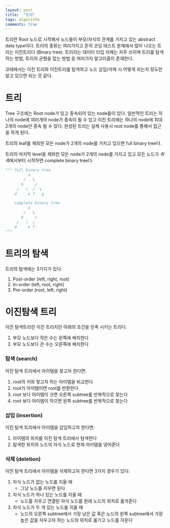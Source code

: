 ```yaml
---
layout: post
title:  "트리"
tags: algorithm
comments: true
---
```


트리란 Root 노드로 시작해서 노드들이 부모/자식의 관계를 가지고 있는 abstract data type이다. 트리의 종류는 여러가지고 흔히 코딩 테스트 문제에서 많이 나오는 트리는 이진트리다 (Binary tree). 트리라는 데이터 타입 자체는 자주 쓰이며 트리를 탐색하는 방법, 트리의 균형을 잡는 방법 등 여러가지 알고리즘이 존재한다. 

코테에서는 이진 트리와 이진트리를 탐색하고 노드 삽입/삭제 시 어떻게 되는지 정도만 알고 있으면 되는 것 같다.

# 트리 
Tree 구조에는 Root node가 있고 종속되어 있는 node들이 있다. 일반적인 트리는 하나의 node에 여러개의 node가 종속이 될 수 있고 이진 트리에는 하나의 node에 최대 2개의 node만 종속 될 수 있다. 완성된 트리는 실제 사용시 root node를 통해서 접근을 하게 된다. 

트리의 leaf를 제외한 모든 node가 2개의 node를 가지고 있으면 full binary tree다. 

트리의 마지막 level을 제외한 모든 node가 2개의 node를 가지고 있고 모든 노드가 *좌측*에서부터 시작하면 complete binary tree다. 

```python
""" full binary tree
          a
        /   \
       b     c
     /   \  /  \
    d     e f   g

    complete binary tree
          a
        /   \
       b     c
     /   \  /  
    d     e f   
"""
```

# 트리의 탐색
트리의 탐색에는 3가지가 있다. 
1. Post-order (left, right, root)
2. In-order (left, root, right)
3. Pre-order (root, left, right)

# 이진탐색 트리
이진 탐색트리란 이진 트리지만 아래의 조건을 만족 시키는 트리다.

1. 부모 노드보다 작은 수는 왼쪽에 배치한다
2. 부모 노드보다 큰 수는 오른쪽에 배치한다

### 탐색 (search)
이진 탐색 트리에서 아이템을 찾고자 한다면:
1. root의 키와 찾고자 하는 아이템을 비교한다
2. root가 아이템이면 root를 반환한다
3. root 보다 아이템이 크면 오른쪽 subtree를 반복적으로 찾는다
4. root 보다 아이템이 작으면 왼쪽 subtree를 반복적으로 찾는다

### 삽입 (insertion)
이진 탐색 트리에서 아이템을 삽입하고자 한다면:
1. 아이템의 위치를 이진 탐색 트리에서 탐색한다
2. 탐색한 위치의 노드의 자식 노드로 현재 아이템을 넣어준다

### 삭제 (deletion)
이진 탐색 트리에서 아이템을 삭제하고자 한다면 3가지 경우가 있다:
1. 자식 노드가 없는 노드를 지울 때
    - 그냥 노드를 지우면 된다
2. 자식 노드가 하나 있는 노드를 지울 때
    - 노드를 지우고 연결된 자식 노드를 원래 노드의 위치로 옮겨준다
3. 자식 노드가 두 개 있는 노드를 지울 때
    - 노드의 오른쪽 subtree에서 가장 낮은 값 혹은 노드의 왼쪽 subtree에서 가장 높은 값을 지우고자 하는 노드의 위치로 옮기고 노드를 지운다






